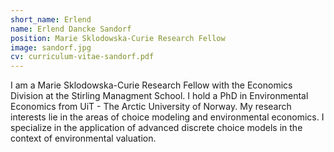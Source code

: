 ```yaml
---
short_name: Erlend
name: Erlend Dancke Sandorf
position: Marie Sklodowska-Curie Research Fellow
image: sandorf.jpg
cv: curriculum-vitae-sandorf.pdf
---
```


I am a Marie Sklodowska-Curie Research Fellow with the Economics Division at the Stirling Managment School. I hold a PhD in Environmental Economics from UiT - The Arctic University of Norway. My research interests lie in the areas of choice modeling and environmental economics. I specialize in the application of advanced discrete choice models in the context of environmental valuation.